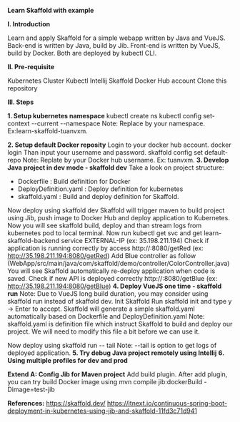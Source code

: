 **Learn Skaffold with example**

**I. Introduction**

Learn and apply Skaffold for a simple webapp written by Java and VueJS.
Back-end is written by Java, build by Jib.
Front-end is written by VueJS, build by Docker.
Both are deployed by kubectl CLI.

**II. Pre-requisite**

Kubernetes Cluster
Kubectl 
Intellij
Skaffold
Docker Hub account
Clone this repository

**III. Steps**

**1. Setup kubernetes namespace**
kubectl create ns <namespace>
kubectl config set-context --current --namespace <namespace>
Note: Replace <namespace> by your namespace. Ex:learn-skaffold-tuanvxm.

**2. Setup default Docker reposity**
Login to your docker hub account.
docker login
Than input your username and password.
skaffold config set default-repo <repository>
Note: Replate <repository> by your Docker hub username. Ex: tuanvxm.
**3. Develop Java project in dev mode - skaffold dev**
Take a look on project structure:
- Dockerfile : Build definition for Docker
- DeployDefinition.yaml : Deploy definition for kubernetes
- skaffold.yaml : Build and deploy definition for Skaffold.

Now deploy using skaffold dev
Skaffold will trigger maven to build project using Jib, push image to Docker Hub and deploy application to Kubernetes.
Now you will see skaffold build, deploy and than stream logs from kubernetes pod to local terminal.
Now run kubectl get svc and get learn-skaffold-backend service EXTERNAL-IP (ex: 35.198.211.194)
Check if application is running correctly by access http://<EXTERNAL-IP>:8080/getRed (ex: http://35.198.211.194:8080/getRed)
Add Blue controller as follow (WebApp/src/main/java/com/skaffold/demo/controller/ColorController.java)
You will see Skaffold automatically re-deploy application when code is saved.
Check if new API is deployed correctly http://<EXTERNAL-IP>:8080/getBlue (ex: http://35.198.211.194:8080/getBlue)
**4. Deploy VueJS one time - skaffold run**
Note: Due to VueJS long build duration, you may consider using skaffold run instead of skaffold dev.
Init Skaffold
Run skaffold init and type y -> Enter to accept.
Skaffold will generate a simple skaffold.yaml automatically based on Dockerfile and DeployDefinition.yaml
Note: skaffold.yaml is definition file which instruct Skaffold to build and deploy our project.
We will need to modify this file a bit before we can use it.

Now deploy using skaffold run -- tail
Note: --tail is option to get logs of deployed application.
**5. Try debug Java project remotely using Intellij**
**6. Using multiple profiles for dev and prod**


**Extend A: Config Jib for Maven project**
Add build plugin. After add plugin, you can try build Docker image using mvn compile jib:dockerBuild -Dimage=test-jib


**References:**
https://skaffold.dev/
https://itnext.io/continuous-spring-boot-deployment-in-kubernetes-using-jib-and-skaffold-11fd3c71d941

